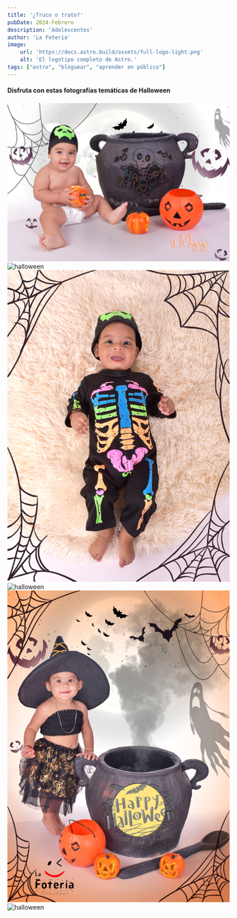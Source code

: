 ```yaml
---
title: '¿Truco o trato?'
pubDate: 2024-Febrero
description: 'Adolescentes'
author: 'La Foteria'
image:
    url: 'https://docs.astro.build/assets/full-logo-light.png'
    alt: 'El logotipo completo de Astro.'
tags: ["astro", "bloguear", "aprender en público"]
---
```




#### Disfruta con estas fotografías temáticas de Halloween

![halloween][path]
![halloween][path2]
![halloween][path3]
![halloween][path4]
![halloween][path5]
![halloween][path6]

[path]: ../../../assets/halloween/01.JPG
[path2]: ../../../assets/halloween/02.JPG
[path3]: ../../../assets/halloween/03.JPG
[path4]: ../../../assets/halloween/04.jpg
[path5]: ../../../assets/halloween/05.JPG
[path6]: ../../../assets/halloween/06.jpg
